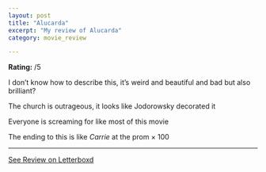 ```yaml
---
layout: post
title: "Alucarda"
excerpt: "My review of Alucarda"
category: movie_review

---
```


**Rating:** /5

I don’t know how to describe this, it’s weird and beautiful and bad but also brilliant?

The church is outrageous, it looks like Jodorowsky decorated it

Everyone is screaming for like most of this movie

The ending to this is like <i>Carrie</i> at the prom × 100

<hr>

[See Review on Letterboxd](https://boxd.it/3WFYUL)
